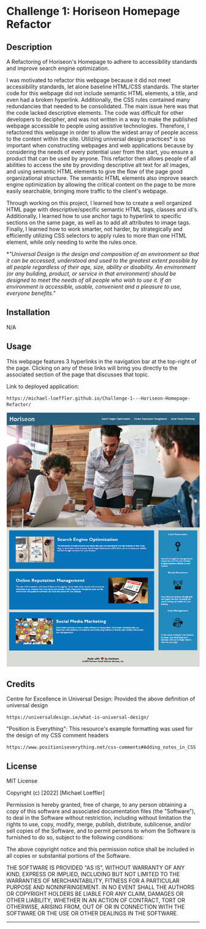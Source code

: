# Challenge 1: Horiseon Homepage Refactor

## Description

A Refactoring of Horiseon's Homepage to adhere to accessibility standards and improve search engine optimization.

I was motivated to refactor this webpage because it did not meet accessibility standards, let alone baseline HTML/CSS standards. The starter code for this webpage did not include semantic HTML elements, a title, and even had a broken hyperlink. Additionally, the CSS rules contained many redundancies that needed to be consolidated. The main issue here was that the code lacked descriptive elements. The code was difficult for other developers to decipher, and was not written in a way to make the published webpage accessible to people using assistive technologies. Therefore, I refactored this webpage in order to allow the widest array of people access to the content within the site. Utilizing universal design practices* is so important when constructing webpages and web applications because by considering the needs of every potential user from the start, you ensure a product that can be used by anyone. This refactor then allows people of all abilities to access the site by providing descriptive alt text for all images, and using semantic HTML elements to give the flow of the page good organizational structure. The semantic HTML elements also improve search engine optimization by allowing the critical content on the page to be more easily searchable, bringing more traffic to the client's webpage. 

Through working on this project, I learned how to create a well organized HTML page with descriptive/specific semantic HTML tags, classes and id's. Additionally, I learned how to use anchor tags to hyperlink to specific sections on the same page, as well as to add alt attributes to image tags. Finally, I learned how to work smarter, not harder, by strategically and efficiently utilizing CSS selectors to apply rules to more than one HTML element, while only needing to write the rules once. 

**"Universal Design is the design and composition of an environment so that it can be accessed, understood and used to the greatest extent possible by all people regardless of their age, size, ability or disability. An environment (or any building, product, or service in that environment) should be designed to meet the needs of all people who wish to use it. If an environment is accessible, usable, convenient and a pleasure to use, everyone benefits."*

## Installation

N/A

## Usage

This webpage features 3 hyperlinks in the navigation bar at the top-right of the page. Clicking on any of these links will bring you directly to the associated section of the page that discusses that topic. 

Link to deployed application:

    https://michael-loeffler.github.io/Challenge-1---Horiseon-Homepage-Refactor/

![Screenshot of Horiseon Homepage](./assets/images/Horiseon%20Homepage%20-%20Screenshot.PNG)

## Credits
Centre for Excellence in Universal Design: Provided the above definition of universal design
    
    https://universaldesign.ie/what-is-universal-design/

"Position is Everything": This resource's example formatting was used for the design of my CSS comment headers
    
    https://www.positioniseverything.net/css-comments#Adding_notes_in_CSS

## License

MIT License

Copyright (c) [2022] [Michael Loeffler]

Permission is hereby granted, free of charge, to any person obtaining a copy
of this software and associated documentation files (the "Software"), to deal
in the Software without restriction, including without limitation the rights
to use, copy, modify, merge, publish, distribute, sublicense, and/or sell
copies of the Software, and to permit persons to whom the Software is
furnished to do so, subject to the following conditions:

The above copyright notice and this permission notice shall be included in all
copies or substantial portions of the Software.

THE SOFTWARE IS PROVIDED "AS IS", WITHOUT WARRANTY OF ANY KIND, EXPRESS OR
IMPLIED, INCLUDING BUT NOT LIMITED TO THE WARRANTIES OF MERCHANTABILITY,
FITNESS FOR A PARTICULAR PURPOSE AND NONINFRINGEMENT. IN NO EVENT SHALL THE
AUTHORS OR COPYRIGHT HOLDERS BE LIABLE FOR ANY CLAIM, DAMAGES OR OTHER
LIABILITY, WHETHER IN AN ACTION OF CONTRACT, TORT OR OTHERWISE, ARISING FROM,
OUT OF OR IN CONNECTION WITH THE SOFTWARE OR THE USE OR OTHER DEALINGS IN THE
SOFTWARE.

---

